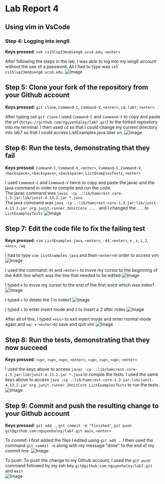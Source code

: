 # Lab Report 4

## Using vim in VsCode

### Step 4: Logging into ieng6
**Keys pressed**: `ssh cs15lsp23mn@ieng6.ucsd.edu`, `<enter>` <br>

After following the steps in the lab, I was able to log into my ieng6 account without the use of a password. All I had to type was `ssh cs15lsp23mn@ieng6.ucsd.edu`.
![Image](ieng6login.png)

## Step 5: Clone your fork of the repository from your Github account
**Keys pressed**: `git clone`, `Command-C`, `Command-V`, `<enter>`, `cd`, `lab7`, `<enter>` <br>

After typing out `git clone` I used `Command-C` and `Command-V` to copy and paste the url (`https://github.com/nguyenhaley/lab7.git`) to the forked repository into my terminal. 
I then used `cd` so that I could change my current directory into lab7 so that I could access ListExamples.java later on.
![Image](commit.png)

## Step 6: Run the tests, demonstrating that they fail
**Keys pressed**: `Command-C`, `Command-V`,  `<enter>`, `Command-C`, `Command-V`, `<backspace>`, `<backspace>`, `<backspace>`, `ListExamplesTests`, `<enter>` <br>

I used `Command-C` and `Command-V` twice to copy and paste the javac and the java command in order to compile and run the code. <br>
The javac command was `javac -cp .:lib/hamcrest-core-1.3.jar:lib/junit-4.13.2.jar *.java` <br>
The java command was `java -cp .:lib/hamcrest-core-1.3.jar:lib/junit-4.13.2.jar org.junit.runner.JUnitCore ... ` and I changed the `...` to `ListExamplesTests`
![Image](failedtest.png)

## Step 7: Edit the code file to fix the failing test
**Keys pressed**: `vim ListExamples.java`, `<enter>`, `:44`, `<enter>`, `e` , `x`, `i`, `2`, `<esc>`, `:wq` <br>

I had to type `vim ListExamples.java` and then `<enter>`in order to access vim
![Image](originalVim.png) <br>
  
I used the command`:44` and `<enter>` to move my cursor to the beginning of the 44th line which was the line that needed to be edited
![Image](line44.png) <br>
  
I typed `e` to move my cursor to the end of the first word which was index1
![Image](endline.png) <br>
  
I typed `x` to delete the 1 in index1
![Image](delete.png) <br>
  
I typed `i` to enter insert mode and `2` to insert a 2 after index
![Image](insert2.png) <br>
  
After all of this, I typed `<esc>` to exit insert mode and enter normal mode again and `wq:` + `<enter>`to save and quit vim
![Image](escape.png)

## Step 8: Run the tests, demonstrating that they now succeed
**Keys pressed**: `<up>`, `<up>`, `<up>`, `<enter>`, `<up>`, `<up>`, `<up>`, `<enter>` <br>

I used the keys above to access `javac -cp .:lib/hamcrest-core-1.3.jar:lib/junit-4.13.2.jar *.java` to compile the tests.
I used the same keys above to access `java -cp .:lib/hamcrest-core-1.3.jar:lib/junit-4.13.2.jar org.junit.runner.JUnitCore ListExamplesTests` to 
run the tests.
![Image](success.png)

## Step 9: Commit and push the resulting change to your Github account 
**Keys pressed**: `git add .`, `git commit -m "finished"`, `git push git@github.com:nguyenhaley/lab7.git main`, `<enter>` <br>

To commit: I first added the files I edited using `git add .`. I then used the command `git commit -m` along with my message "done" to 
the end of my commit line.
![Image](add.png) <br>

To push: To push the change to my Github account, I used the `git push` command followed by my ssh key `git@github.com:nguyenhaley/lab7.git` and `main` <br>
![Image](push.png)
